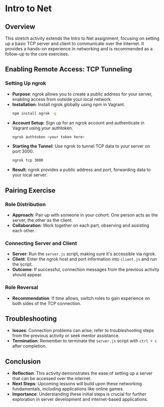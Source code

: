 # Intro to Net

## Overview

This stretch activity extends the Intro to Net assignment, focusing on setting up a basic TCP server and client to communicate over the internet. It provides a hands-on experience in networking and is recommended as a follow-up to the core exercises.

## Enabling Remote Access: TCP Tunneling

### Setting Up ngrok
- **Purpose**: ngrok allows you to create a public address for your server, enabling access from outside your local network.
- **Installation**: Install ngrok globally using npm in Vagrant.
  ```bash
  npm install ngrok -g
  ```
- **Account Setup**: Sign up for an ngrok account and authenticate in Vagrant using your authtoken.
  ```bash
  ngrok authtoken <your token here>
  ```
- **Starting the Tunnel**: Use ngrok to tunnel TCP data to your server on port 3000.
  ```bash
  ngrok tcp 3000
  ```
- **Result**: ngrok provides a public address and port, forwarding data to your local server.

## Pairing Exercise

### Role Distribution
- **Approach**: Pair up with someone in your cohort. One person acts as the server, the other as the client.
- **Collaboration**: Work together on each part, observing and assisting each other.

### Connecting Server and Client
- **Server**: Run the `server.js` script, making sure it's accessible via ngrok.
- **Client**: Enter the ngrok host and port information into `client.js` and run the script.
- **Outcome**: If successful, connection messages from the previous activity should appear.

### Role Reversal
- **Recommendation**: If time allows, switch roles to gain experience on both sides of the TCP connection.

## Troubleshooting
- **Issues**: Connection problems can arise; refer to troubleshooting steps from the previous activity or seek mentor assistance.
- **Termination**: Remember to terminate the `server.js` script with `ctrl + c` after completion.

## Conclusion

- **Reflection**: This activity demonstrates the ease of setting up a server that can be accessed over the internet.
- **Next Steps**: Upcoming lessons will build upon these networking fundamentals, including applications like online games.
- **Importance**: Understanding these initial steps is crucial for further exploration in server development and internet-based applications.